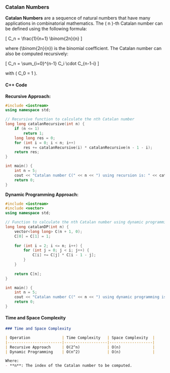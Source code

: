 ### Catalan Numbers

**Catalan Numbers** are a sequence of natural numbers that have many applications in combinatorial mathematics. The \( n \)-th Catalan number can be defined using the following formula:

\[ C_n = \frac{1}{n+1} \binom{2n}{n} \]

where \(\binom{2n}{n}\) is the binomial coefficient. The Catalan number can also be computed recursively:

\[ C_n = \sum_{i=0}^{n-1} C_i \cdot C_{n-1-i} \]

with \( C_0 = 1 \).

#### C++ Code

**Recursive Approach:**

```cpp
#include <iostream>
using namespace std;

// Recursive function to calculate the nth Catalan number
long long catalanRecursive(int n) {
    if (n <= 1)
        return 1;
    long long res = 0;
    for (int i = 0; i < n; i++)
        res += catalanRecursive(i) * catalanRecursive(n - 1 - i);
    return res;
}

int main() {
    int n = 5;
    cout << "Catalan number C(" << n << ") using recursion is: " << catalanRecursive(n) << endl;
    return 0;
}
```

**Dynamic Programming Approach:**

```cpp
#include <iostream>
#include <vector>
using namespace std;

// Function to calculate the nth Catalan number using dynamic programming
long long catalanDP(int n) {
    vector<long long> C(n + 1, 0);
    C[0] = C[1] = 1;
    
    for (int i = 2; i <= n; i++) {
        for (int j = 0; j < i; j++) {
            C[i] += C[j] * C[i - 1 - j];
        }
    }
    
    return C[n];
}

int main() {
    int n = 5;
    cout << "Catalan number C(" << n << ") using dynamic programming is: " << catalanDP(n) << endl;
    return 0;
}
```

#### Time and Space Complexity

```markdown
### Time and Space Complexity

| Operation              | Time Complexity   | Space Complexity  |
|------------------------|-------------------|-------------------|
| Recursive Approach     | O(2^n)            | O(n)              |
| Dynamic Programming    | O(n^2)            | O(n)              |

Where:
- **n**: The index of the Catalan number to be computed.
```
